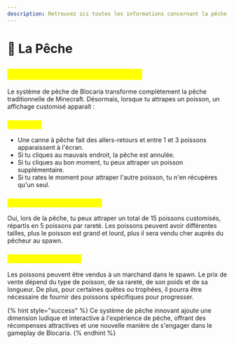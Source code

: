 ```yaml
---
description: Retrouvez ici toutes les informations concernant la pêche
---
```


# 🎣 La Pêche

## <mark style="color:yellow;">E</mark><mark style="color:yellow;">**n quoi consiste ce système ?**</mark>

Le système de pêche de Blocaria transforme complètement la pêche traditionnelle de Minecraft. Désormais, lorsque tu attrapes un poisson, un affichage customisé apparaît :&#x20;

### <mark style="color:yellow;">Affichage</mark>

* Une canne à pêche fait des allers-retours et entre 1 et 3 poissons apparaissent à l'écran.
* Si tu cliques au mauvais endroit, la pêche est annulée.
* Si tu cliques au bon moment, tu peux attraper un poisson supplémentaire.
* Si tu rates le moment pour attraper l'autre poisson, tu n'en récupères qu'un seul.

### <mark style="color:yellow;">D</mark><mark style="color:yellow;">**es poissons customisés ?**</mark>

Oui, lors de la pêche, tu peux attraper un total de 15 poissons customisés, répartis en 5 poissons par rareté. Les poissons peuvent avoir différentes tailles, plus le poisson est grand et lourd, plus il sera vendu cher auprès du pêcheur au spawn.

### <mark style="color:yellow;">U</mark><mark style="color:yellow;">**tilité des poissons ?**</mark>

Les poissons peuvent être vendus à un marchand dans le spawn. Le prix de vente dépend du type de poisson, de sa rareté, de son poids et de sa longueur. De plus, pour certaines quêtes ou trophées, il pourra être nécessaire de fournir des poissons spécifiques pour progresser.

{% hint style="success" %}
Ce système de pêche innovant ajoute une dimension ludique et interactive à l'expérience de pêche, offrant des récompenses attractives et une nouvelle manière de s'engager dans le gameplay de Blocaria.
{% endhint %}

